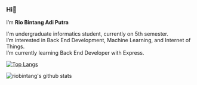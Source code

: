 ### Hi👋
I’m **Rio Bintang Adi Putra**

I'm undergraduate informatics student, currently on 5th semester. \
I’m interested in Back End Development, Machine Learning, and Internet of Things. \
I’m currently learning Back End Developer with Express.




[![Top Langs](https://github-readme-stats.vercel.app/api/top-langs/?username=riobintang&theme=dark&compact=true&layout=compact&exclude_repo=github-readme-stats,riobintang.github.io)](https://github.com/riobintang/github-readme-stats) 

![riobintang's github stats](https://github-readme-stats.vercel.app/api?username=riobintang&show_icons=true&theme=dark)

<!---
riobintang/riobintang is a ✨ special ✨ repository because its `README.md` (this file) appears on your GitHub profile.
You can click the Preview link to take a look at your changes.
--->
